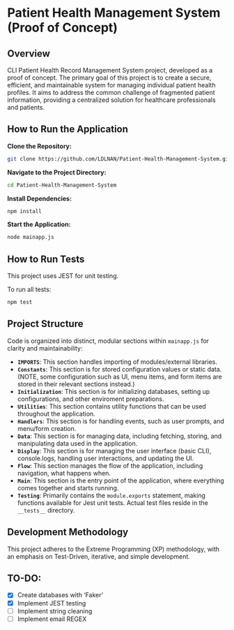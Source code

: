 # Patient Health Management System (Proof of Concept)

## Overview

CLI Patient Health Record Management System project, developed as a proof of concept. The primary goal of this project is to create a secure, efficient, and maintainable system for managing individual patient health profiles. It aims to address the common challenge of fragmented patient information, providing a centralized solution for healthcare professionals and patients.

## How to Run the Application

**Clone the Repository:**

```bash
git clone https://github.com/LDLNAN/Patient-Health-Management-System.git
```

**Navigate to the Project Directory:**

```bash
cd Patient-Health-Management-System
```

**Install Dependencies:**

```bash
npm install
```

**Start the Application:**

```bash
node mainapp.js
```

## How to Run Tests

This project uses JEST for unit testing.

To run all tests:

```bash
npm test
```

## Project Structure

Code is organized into distinct, modular sections within `mainapp.js` for clarity and maintainability:

- **`IMPORTS`**: This section handles importing of modules/external libraries.
- **`Constants`**: This section is for stored configuration values or static data. (NOTE, some configuration such as UI, menu items, and form items are stored in their relevant sections instead.)
- **`Initialization`**: This section is for initializing databases, setting up configurations, and other enviroment preparations.
- **`Utilities`**: This section contains utility functions that can be used throughout the application.
- **`Handlers`**: This section is for handling events, such as user prompts, and menu/form creation.
- **`Data`**: This section is for managing data, including fetching, storing, and manipulating data used in the application.
- **`Display`**: This section is for managing the user interface (basic CLI), console.logs, handling user interactions, and updating the UI.
- **`Flow`**: This section manages the flow of the application, including navigation, what happens when.
- **`Main`**: This section is the entry point of the application, where everything comes together and starts running.
- **`Testing`**: Primarily contains the `module.exports` statement, making functions available for Jest unit tests. Actual test files reside in the `__tests__` directory.

## Development Methodology

This project adheres to the Extreme Programming (XP) methodology, with an emphasis on Test-Driven, iterative, and simple development.

## TO-DO:

- [x]  Create databases with ‘Faker’
- [x]  Implement JEST testing
- [ ]  Implement string cleaning
- [ ]  Implement email REGEX